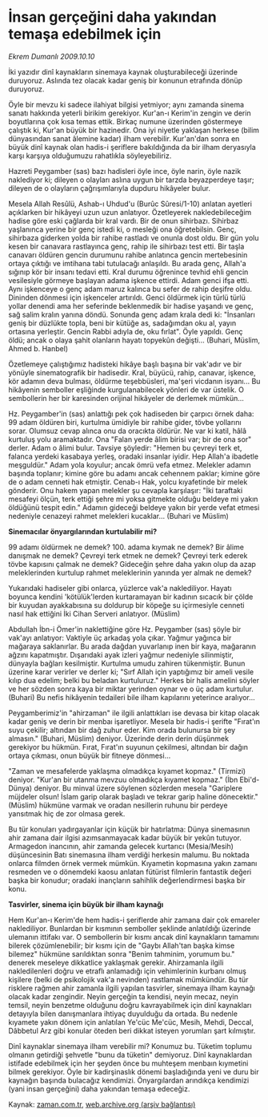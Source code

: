# İnsan gerçeğini daha yakından temaşa edebilmek için

*Ekrem Dumanlı 2009.10.10*

<tr><td class="metin" colspan="2" style="padding-top: 20px; padding-left: 5px; ">İki yazıdır dinî kaynakların sinemaya kaynak oluşturabileceği üzerinde duruyoruz. Aslında tez olacak kadar geniş bir konunun etrafında dönüp duruyoruz.</td></tr><tr><td class="metin" colspan="2" style="padding-top: 20px; padding-left: 5px; "><p>Öyle bir mevzu ki sadece ilahiyat bilgisi yetmiyor; aynı zamanda sinema sanatı hakkında yeterli birikim gerekiyor. Kur'an-ı Kerim'in zengin ve derin boyutlarına çok kısa temas ettik. Birkaç numune üzerinden göstermeye çalıştık ki, Kur'an büyük bir hazinedir. Ona iyi niyetle yaklaşan herkese (bilim dünyasından sanat âlemine kadar) ilham verebilir. Kur'an'dan sonra en büyük dinî kaynak olan hadis-i şeriflere bakıldığında da bir ilham deryasıyla karşı karşıya olduğumuzu rahatlıkla söyleyebiliriz.
<p>Hazreti Peygamber (sas) bazı hadisleri öyle ince, öyle narin, öyle nazik naklediyor ki; dileyen o olayları aslına uygun bir tarzda beyazperdeye taşır; dileyen de o olayların çağrışımlarıyla dupduru hikâyeler bulur.
<p>Mesela Allah Resûlü, Ashab-ı Uhdud'u (Burûc Sûresi/1-10) anlatan ayetleri açıklarken bir hikâyeyi uzun uzun anlatıyor. Özetleyerek nakledebileceğim hadise göre eski çağlarda bir kral vardı. Bir de onun sihirbazı. Sihirbaz yaşlanınca yerine bir genç istedi ki, o mesleği ona öğretebilsin. Genç, sihirbaza giderken yolda bir rahibe rastladı ve onunla dost oldu. Bir gün yolu kesen bir canavara rastlayınca genç, rahip ile sihirbazı test etti. Bir taşla canavarı öldüren gencin durumunu rahibe anlatınca gencin mertebesinin ortaya çıktığı ve imtihana tabi tutulacağı anlaşıldı. Bu arada genç, Allah'a sığınıp kör bir insanı tedavi etti. Kral durumu öğrenince tevhid ehli gencin vesilesiyle görmeye başlayan adama işkence ettirdi. Adam genci ifşa etti. Aynı işkenceye o genç adam maruz kalınca bu sefer de rahip deşifre oldu. Dininden dönmesi için işkenceler artırıldı. Genci öldürmek için türlü türlü yollar denendi ama her seferinde beklenmedik bir hadise yaşandı ve genç, sağ salim kralın yanına döndü. Sonunda genç adam krala dedi ki: "İnsanları geniş bir düzlükte topla, beni bir kütüğe as, sadağımdan oku al, yayın ortasına yerleştir. Gencin Rabbi adıyla de, oku fırlat". Öyle yapıldı. Genç öldü; ancak o olaya şahit olanların hayatı topyekûn değişti... (Buhari, Müslim, Ahmed b. Hanbel)
<p>Özetlemeye çalıştığımız hadisteki hikâye başlı başına bir vak'adır ve bir yönüyle sinematografik bir hadisedir. Kral, büyücü, rahip, canavar, işkence, kör adamın deva bulması, öldürme teşebbüsleri, ma'şeri vicdanın isyanı... Bu hikâyenin semboller eşliğinde kurgulanabilecek yönleri de var üstelik. O sembollerin her bir karesinden orijinal hikâyeler de derlemek mümkün...
<p> Hz. Peygamber'in (sas) anlattığı pek çok hadiseden bir çarpıcı örnek daha: 99 adam öldüren biri, kurtulma ümidiyle bir rahibe gider, tövbe yollarını sorar. Olumsuz cevap alınca onu da oracıkta öldürür. Ne var ki katil, hâlâ kurtuluş yolu aramaktadır. Ona "Falan yerde âlim birisi var; bir de ona sor" derler. Adam o âlimi bulur. Tavsiye şöyledir: "Hemen bu çevreyi terk et, falanca yerdeki kasabaya yerleş, oradaki insanlar iyidir. Hep Allah'a ibadetle meşguldür." Adam yola koyulur; ancak ömrü vefa etmez. Melekler adamın başında toplanır; kimine göre bu adamı ancak cehennem paklar; kimine göre de o adam cenneti hak etmiştir. Cenab-ı Hak, yolcu kıyafetinde bir melek gönderir. Onu hakem yapan melekler şu cevapla karşılaşır: "İki taraftaki mesafeyi ölçün, terk ettiği şehre mi yoksa gitmekte olduğu beldeye mi yakın öldüğünü tespit edin." Adamın gideceği beldeye yakın bir yerde vefat etmesi nedeniyle cenazeyi rahmet melekleri kucaklar... (Buhari ve Müslim)
<p><b>Sinemacılar önyargılarından kurtulabilir mi?</b>
<p>99 adamı öldürmek ne demek? 100. adama kıymak ne demek? Bir âlime danışmak ne demek? Çevreyi terk etmek ne demek? Çevreyi terk ederek tövbe kapısını çalmak ne demek? Gideceğin şehre daha yakın olup da azap meleklerinden kurtulup rahmet meleklerinin yanında yer almak ne demek? 
<p>Yukarıdaki hadiseler gibi onlarca, yüzlerce vak'a naklediliyor. Hayatı boyunca kendini 'kötülük'lerden kurtaramayan bir kadının sıcacık bir çölde bir kuyudan ayakkabısına su doldurup bir köpeğe su içirmesiyle cenneti nasıl hak ettiğini İki Cihan Serveri anlatıyor. (Müslim)
<p>Abdullah İbn-i Ömer'in naklettiğine göre Hz. Peygamber (sas) şöyle bir vak'ayı anlatıyor: Vaktiyle üç arkadaş yola çıkar. Yağmur yağınca bir mağaraya saklanırlar. Bu arada dağdan yuvarlanıp inen bir kaya, mağaranın ağzını kapatmıştır. Dışarıdaki ayak izleri yağmur nedeniyle silinmiştir, dünyayla bağları kesilmiştir. Kurtulma umudu zahiren tükenmiştir. Bunun üzerine karar verirler ve derler ki; "Sırf Allah için yaptığımız bir ameli vesile kılıp dua edelim; belki bu beladan kurtuluruz." Herkes bir halis amelini söyler ve her sözden sonra kaya bir miktar yerinden oynar ve o üç adam kurtulur. (Buhari) Bu nefis hikâyenin tedaileri bile ilham kapılarını yeterince aralıyor...
<p>Peygamberimiz'in "ahirzaman" ile ilgili anlattıkları ise devasa bir kitap olacak kadar geniş ve derin bir menbaı işaretliyor. Mesela bir hadis-i şerifte "Fırat'ın suyu çekilir; altından bir dağ zuhur eder. Kim orada bulunursa bir şey almasın." (Buhari, Müslim) deniyor. Üzerinde derin derin düşünmek gerekiyor bu hükmün. Fırat, Fırat'ın suyunun çekilmesi, altından bir dağın ortaya çıkması, onun büyük bir fitneye dönmesi...
<p>"Zaman ve mesafelerde yaklaşma olmadıkça kıyamet kopmaz." (Tirmizi) deniyor. "Kur'an bir utanma mevzuu olmadıkça kıyamet kopmaz." (İbn Ebi'd-Dünya) deniyor. Bu minval üzere söylenen sözlerden mesela "Gariplere müjdeler olsun! İslam garip olarak başladı ve tekrar garip haline dönecektir."(Müslim) hükmüne varmak ve oradan nesillerin ruhunu bir perdeye yansıtmak hiç de zor olmasa gerek.
<p>Bu tür konuları yadırgayanlar için küçük bir hatırlatma: Dünya sinemasının ahir zamana dair ilgisi azımsanmayacak kadar büyük bir yekûn tutuyor. Armagedon inancının, ahir zamanda gelecek kurtarıcı (Mesia/Mesih) düşüncesinin Batı sinemasına ilham verdiği herkesin malumu. Bu noktada onlarca filmden örnek vermek mümkün. Kıyametin kopmasına yakın zamanı resmeden ve o dönemdeki kaosu anlatan fütürist filmlerin fantastik değeri başka bir konudur; oradaki inançların sahihlik değerlendirmesi başka bir konu.
<p><b>Tasvirler, sinema için büyük bir ilham kaynağı </b>
<p>Hem Kur'an-ı Kerim'de hem hadis-i şeriflerde ahir zamana dair çok emareler naklediliyor. Bunlardan bir kısmının semboller şeklinde anlatıldığı üzerinde ulemanın ittifakı var. O sembollerin bir kısmı ancak dinî kaynakların tamamını bilerek çözümlenebilir; bir kısmı için de "Gaybı Allah'tan başka kimse bilemez" hükmüne sarıldıktan sonra "Benim tahminim, yorumum bu." denerek meseleye dikkatlice yaklaşmak gerekir. Ahirzamanla ilgili nakledilenleri doğru ve etraflı anlamadığı için vehimlerinin kurbanı olmuş kişilere (belki de psikolojik vak'a nevinden) rastlamak mümkündür. Bu tür risklere rağmen ahir zamanla ilgili yapılan tasvirler, sinemaya ilham kaynağı olacak kadar zengindir. Neyin gerçeğin ta kendisi, neyin mecaz, neyin temsil, neyin benzetme olduğunu doğru kavrayabilmek için dinî kaynakları detayıyla bilen danışmanlara ihtiyaç duyulduğu da ortada. Bu nedenle kıyamete yakın dönem için anlatılan Ye'cüc Me'cüc, Mesih, Mehdi, Deccal, Dâbbetul Arz gibi konular öteden beri dikkat isteyen yorumları şart kılmıştır.
<p>Dinî kaynaklar sinemaya ilham verebilir mi? Konumuz bu. Tüketim toplumu olmanın getirdiği şehvetle "bunu da tüketin" demiyoruz. Dinî kaynaklardan istifade edebilmek için her şeyden önce bu muhteşem menbaın kıymetini bilmek gerekiyor. Öyle bir kadirşinaslık dönemi başladığında yeni ve duru bir kaynağın başında bulacağız kendimizi. Önyargılardan arındıkça kendimizi (yani insan gerçeğini) daha yakından temaşa edeceğiz. <br/></p></p></p></p></p></p></p></p></p></p></p></p></p></p></p></td></tr>

Kaynak: [zaman.com.tr](http://zaman.com.tr/yazar.do?yazino=901352), [web.archive.org (arşiv bağlantısı)](http://web.archive.org/web/20100110104039/http://www.zaman.com.tr:80/yazar.do?yazino=901352)

